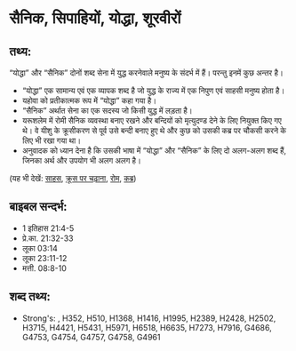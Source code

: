 # सैनिक, सिपाहियों, योद्धा, शूरवीरों #

## तथ्य: ##

“योद्धा” और “सैनिक” दोनों शब्द सेना में युद्ध करनेवाले मनुष्य के संदर्भ में हैं। परन्तु इनमें कुछ अन्तर है।
 
* “योद्धा” एक सामान्य एवं एक व्यापक शब्द है जो युद्ध के राज्य में एक निपुण एवं साहसी मनुष्य होता है।
* यहोवा को प्रतीकात्मक रूप में “योद्धा” कहा गया है।
* “सैनिक” अर्थात सेना का एक सदस्य जो किसी युद्ध में लड़ता है।
* यरूशलेम में रोमी सैनिक व्यवस्था बनाए रखने और बन्दियों को मृत्युदण्ड देने के लिए नियुक्त किए गए थे। वे यीशु के क्रूसीकरण से पूर्व उसे बन्दी बनाए हुए थे और कुछ को उसकी कब्र पर चौकसी करने के लिए भी रखा गया था।
* अनुवादक को ध्यान देना है कि उसकी भाषा में “योद्धा” और “सैनिक” के लिए दो अलग-अलग शब्द हैं, जिनका अर्थ और उपयोग भी अलग अलग है।

(यह भी देखें: [साहस](../courage.md), [क्रूस पर चढ़ाना](../crucify.md), [रोम](../rome.md), [कब्र](../tomb.md))

## बाइबल सन्दर्भ: ##

* 1 इतिहास 21:4-5
* प्रे.का. 21:32-33
* लूका 03:14
* लूका 23:11-12
* मत्ती. 08:8-10

## शब्द तथ्य: ##

* Strong's: , H352, H510, H1368, H1416, H1995, H2389, H2428, H2502, H3715, H4421, H5431, H5971, H6518, H6635, H7273, H7916, G4686, G4753, G4754, G4757, G4758, G4961
